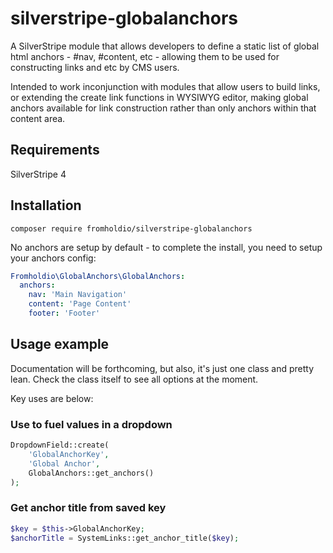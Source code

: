# silverstripe-globalanchors

A SilverStripe module that allows developers to define a static list of global html anchors - #nav, #content, etc - allowing them to be used for constructing links and etc by CMS users.

Intended to work inconjunction with modules that allow users to build links, or extending the create link functions in WYSIWYG editor, making global anchors available for link construction rather than only anchors within that content area.

## Requirements

SilverStripe 4

## Installation

`composer require fromholdio/silverstripe-globalanchors`

No anchors are setup by default - to complete the install, you need to setup your anchors config:

```yml
Fromholdio\GlobalAnchors\GlobalAnchors:
  anchors:
    nav: 'Main Navigation'
    content: 'Page Content'
    footer: 'Footer'
```

## Usage example

Documentation will be forthcoming, but also, it's just one class and pretty lean. Check the class itself to see all options at the moment.

Key uses are below:

### Use to fuel values in a dropdown

```php
DropdownField::create(
    'GlobalAnchorKey',
    'Global Anchor',
    GlobalAnchors::get_anchors()
);
```

### Get anchor title from saved key

```php
$key = $this->GlobalAnchorKey;
$anchorTitle = SystemLinks::get_anchor_title($key);
```

